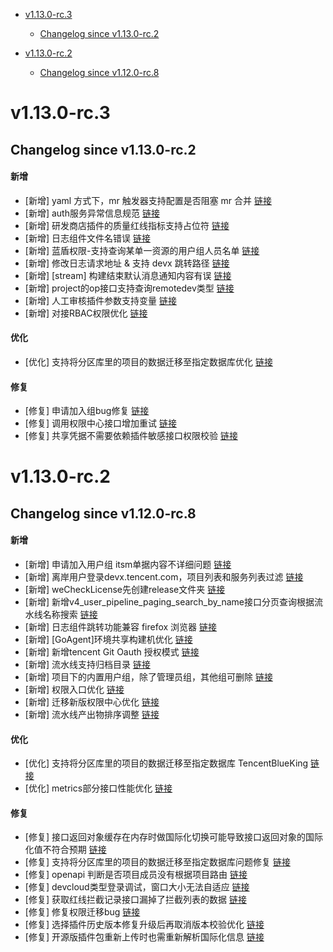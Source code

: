 <!-- BEGIN MUNGE: GENERATED_TOC -->
- [v1.13.0-rc.3](#v1130-rc3)
   - [Changelog since v1.13.0-rc.2](#changelog-since-v1130-rc2)

- [v1.13.0-rc.2](#v1130-rc2)
   - [Changelog since v1.12.0-rc.8](#changelog-since-v1120-rc8)

<!-- END MUNGE: GENERATED_TOC -->



<!-- NEW RELEASE NOTES ENTRY -->
# v1.13.0-rc.3
## Changelog since v1.13.0-rc.2
#### 新增
- [新增] yaml 方式下，mr 触发器支持配置是否阻塞 mr 合并 [链接](http://github.com/TencentBlueKing/bk-ci/issues/9412)
- [新增] auth服务异常信息规范 [链接](http://github.com/TencentBlueKing/bk-ci/issues/9455)
- [新增] 研发商店插件的质量红线指标支持占位符 [链接](http://github.com/TencentBlueKing/bk-ci/issues/9506)
- [新增] 日志组件文件名错误 [链接](http://github.com/TencentBlueKing/bk-ci/issues/9502)
- [新增] 蓝盾权限-支持查询某单一资源的用户组人员名单 [链接](http://github.com/TencentBlueKing/bk-ci/issues/9116)
- [新增] 修改日志请求地址 & 支持 devx 跳转路径 [链接](http://github.com/TencentBlueKing/bk-ci/issues/9495)
- [新增] [stream] 构建结束默认消息通知内容有误 [链接](http://github.com/TencentBlueKing/bk-ci/issues/9485)
- [新增] project的op接口支持查询remotedev类型 [链接](http://github.com/TencentBlueKing/bk-ci/issues/9472)
- [新增] 人工审核插件参数支持变量 [链接](http://github.com/TencentBlueKing/bk-ci/issues/9373)
- [新增] 对接RBAC权限优化 [链接](http://github.com/TencentBlueKing/bk-ci/issues/9149)

#### 优化
- [优化] 支持将分区库里的项目的数据迁移至指定数据库优化 [链接](http://github.com/TencentBlueKing/bk-ci/issues/9494)

#### 修复
- [修复] 申请加入组bug修复 [链接](http://github.com/TencentBlueKing/bk-ci/issues/9512)
- [修复] 调用权限中心接口增加重试 [链接](http://github.com/TencentBlueKing/bk-ci/issues/9477)
- [修复] 共享凭据不需要依赖插件敏感接口权限校验 [链接](http://github.com/TencentBlueKing/bk-ci/issues/9398)
# v1.13.0-rc.2
## Changelog since v1.12.0-rc.8
#### 新增
- [新增] 申请加入用户组 itsm单据内容不详细问题 [链接](http://github.com/TencentBlueKing/bk-ci/issues/9365)
- [新增] 离岸用户登录devx.tencent.com，项目列表和服务列表过滤 [链接](http://github.com/TencentBlueKing/bk-ci/issues/9433)
- [新增] weCheckLicense先创建release文件夹 [链接](http://github.com/TencentBlueKing/bk-ci/issues/9474)
- [新增] 新增v4_user_pipeline_paging_search_by_name接口分页查询根据流水线名称搜索 [链接](http://github.com/TencentBlueKing/bk-ci/issues/9466)
- [新增] 日志组件跳转功能兼容 firefox 浏览器 [链接](http://github.com/TencentBlueKing/bk-ci/issues/9465)
- [新增] [GoAgent]环境共享构建机优化 [链接](http://github.com/TencentBlueKing/bk-ci/issues/9437)
- [新增] 新增tencent Git Oauth 授权模式 [链接](http://github.com/TencentBlueKing/bk-ci/issues/8845)
- [新增] 流水线支持归档目录 [链接](http://github.com/TencentBlueKing/bk-ci/issues/9320)
- [新增] 项目下的内置用户组，除了管理员组，其他组可删除 [链接](http://github.com/TencentBlueKing/bk-ci/issues/9389)
- [新增] 权限入口优化 [链接](http://github.com/TencentBlueKing/bk-ci/issues/9390)
- [新增] 迁移新版权限中心优化 [链接](http://github.com/TencentBlueKing/bk-ci/issues/9306)
- [新增] 流水线产出物排序调整 [链接](http://github.com/TencentBlueKing/bk-ci/issues/9259)

#### 优化
- [优化] 支持将分区库里的项目的数据迁移至指定数据库 TencentBlueKing [链接](http://github.com/TencentBlueKing/bk-ci/issues/9188)
- [优化] metrics部分接口性能优化 [链接](http://github.com/TencentBlueKing/bk-ci/issues/9147)

#### 修复
- [修复] 接口返回对象缓存在内存时做国际化切换可能导致接口返回对象的国际化值不符合预期 [链接](http://github.com/TencentBlueKing/bk-ci/issues/9445)
- [修复] 支持将分区库里的项目的数据迁移至指定数据库问题修复 [链接](http://github.com/TencentBlueKing/bk-ci/issues/9464)
- [修复] openapi 判断是否项目成员没有根据项目路由 [链接](http://github.com/TencentBlueKing/bk-ci/issues/9427)
- [修复] devcloud类型登录调试，窗口大小无法自适应 [链接](http://github.com/TencentBlueKing/bk-ci/issues/9418)
- [修复] 获取红线拦截记录接口漏掉了拦截列表的数据 [链接](http://github.com/TencentBlueKing/bk-ci/issues/9405)
- [修复] 修复权限迁移bug [链接](http://github.com/TencentBlueKing/bk-ci/issues/9400)
- [修复] 选择插件历史版本修复升级后再取消版本校验优化 [链接](http://github.com/TencentBlueKing/bk-ci/issues/9380)
- [修复] 开源版插件包重新上传时也需重新解析国际化信息 [链接](http://github.com/TencentBlueKing/bk-ci/issues/9326)
